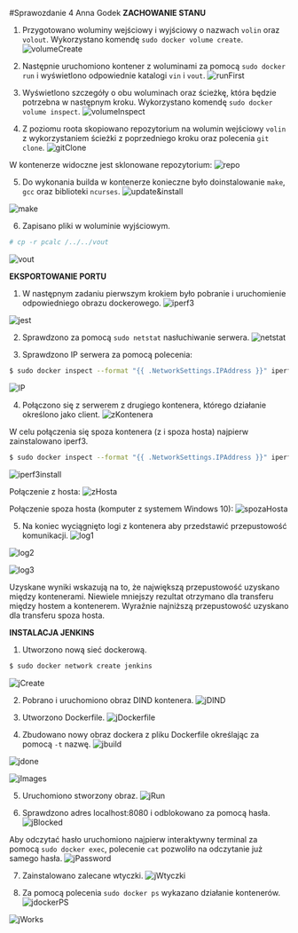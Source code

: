 #Sprawozdanie 4
Anna Godek
**ZACHOWANIE STANU**
1. Przygotowano woluminy wejściowy i wyjściowy o nazwach `volin` oraz `volout`. Wykorzystano komendę `sudo docker volume create`.
![volumeCreate](volumeCreate.png)
 
2. Następnie uruchomiono kontener z woluminami za pomocą `sudo docker run` i wyświetlono odpowiednie katalogi `vin` i `vout`.
![runFirst](runFirst.png)
 
3. Wyświetlono szczegóły o obu woluminach oraz ścieżkę, która będzie potrzebna w następnym kroku. Wykorzystano komendę `sudo docker volume inspect`.
![volumeInspect](volumeInspect.png)
 
4. Z poziomu roota skopiowano repozytorium na wolumin wejściowy `volin` z wykorzystaniem ścieżki z poprzedniego kroku oraz polecenia `git clone`.
![gitClone](gitClone.png)
 
W kontenerze widoczne jest sklonowane repozytorium:
![repo](repo.png)
 
5. Do wykonania builda w kontenerze konieczne było doinstalowanie `make`, `gcc` oraz biblioteki `ncurses`.
![update&install](update&install.png)
 
![make](make.png)
 
6. Zapisano pliki w woluminie wyjściowym.
```bash
# cp -r pcalc /../../vout
```
![vout](vout.png)
 
**EKSPORTOWANIE PORTU**
1. W następnym zadaniu pierwszym krokiem było pobranie i uruchomienie odpowiedniego obrazu dockerowego.
![iperf3](iperf3.png)
 
![jest](jest.png)
 
2. Sprawdzono za pomocą `sudo netstat` nasłuchiwanie serwera.
![netstat](netstat.png)
 
3. Sprawdzono IP serwera za pomocą polecenia:
```bash
$ sudo docker inspect --format "{{ .NetworkSettings.IPAddress }}" iperf3-server
```
![IP](IP.png)
 
4. Połączono się z serwerem z drugiego kontenera, którego działanie określono jako client.
![zKontenera](zKontenera.png)
 
W celu połączenia się spoza kontenera (z i spoza hosta) najpierw zainstalowano iperf3.
```bash
$ sudo docker inspect --format "{{ .NetworkSettings.IPAddress }}" iperf3-server
```
![iperf3install](iperf3install.png)
 
Połączenie z hosta:
![zHosta](zHosta.png)
 
Połączenie spoza hosta (komputer z systemem Windows 10):
![spozaHosta](spozaHosta.png)
 
5. Na koniec wyciągnięto logi z kontenera aby przedstawić przepustowość komunikacji.
![log1](log1.png)
 
![log2](log2.png)
 
![log3](log3.png)
 
Uzyskane wyniki wskazują na to, że największą przepustowość uzyskano między kontenerami. Niewiele mniejszy rezultat otrzymano dla transferu między hostem a kontenerem. Wyraźnie najniższą przepustowość uzyskano dla transferu spoza hosta. 

**INSTALACJA JENKINS**
1. Utworzono nową sieć dockerową. 
```bash
$ sudo docker network create jenkins
```
![jCreate](jCreate.png)
 
2. Pobrano i uruchomiono obraz DIND kontenera.
![jDIND](jDIND.png)
 
3. Utworzono Dockerfile. 
![jDockerfile](jDockerfile.png)
 
4. Zbudowano nowy obraz dockera z pliku Dockerfile określając za pomocą `-t` nazwę.
![jbuild](jbuild.png)
 
![jdone](jdone.png)
 
![jImages](jImages.png)
 
5. Uruchomiono stworzony obraz.
![jRun](jRun.png)
 
6. Sprawdzono adres localhost:8080 i odblokowano za pomocą hasła.
![jBlocked](jBlocked.png)
 
Aby odczytać hasło uruchomiono najpierw interaktywny terminal za pomocą `sudo docker exec`, polecenie `cat` pozwoliło na odczytanie już samego hasła.
![jPassword](jPassword.png)
 
7. Zainstalowano zalecane wtyczki.
![jWtyczki](jWtyczki.png)
 
8. Za pomocą polecenia `sudo docker ps` wykazano działanie kontenerów.
![jdockerPS](jdockerPS.png)
 
![jWorks](jWorks.png)
 

